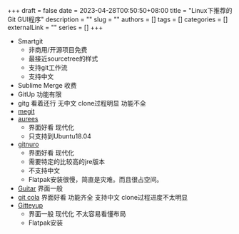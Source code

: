 +++ 
draft = false
date = 2023-04-28T00:50:50+08:00
title = "Linux下推荐的Git GUI程序"
description = ""
slug = ""
authors = []
tags = []
categories = []
externalLink = ""
series = []
+++
- Smartgit
    - 非商用/开源项目免费
    - 最接近sourcetree的样式
    - 支持git工作流
    - 支持中文
- Sublime Merge 收费 
- GitUp 功能有限
- gitg 看着还行 无中文 clone过程明显 功能不全
- [megit](https://github.com/eclipsesource/megit)
- [aurees](https://aurees.com/) 
    - 界面好看 现代化
    - 只支持到Ubuntu18.04
- [gitnuro](https://gitnuro.jetpackduba.com/) 
    - 界面好看 现代化
    - 需要特定的比较高的jre版本
    - 不支持中文
    - Flatpak安装很慢，简直是灾难。而且很占空间。
- [Guitar](https://github.com/soramimi/Guitar) 界面一般
- [git cola](https://git-cola.github.io/) 界面好看 功能齐全 支持中文 clone过程进度不太明显
- [Gitteyup](https://murmele.github.io/Gittyup/)
    - 界面一般 现代化 不太容易看懂布局
    - Flatpak安装
